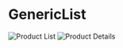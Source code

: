 # GenericList

![Product List](https://github.com/MRhimi/GenericList/assets/76263599/946415f8-6c84-4da9-998e-a5ff2571b609)
![Product Details](https://github.com/MRhimi/GenericList/assets/76263599/82b93f15-2f13-4b88-ace1-740f12035092)
